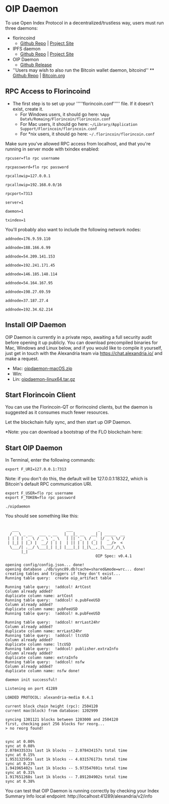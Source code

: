 # OIP Daemon

To use Open Index Protocol in a decentralized/trustless way, users must run three daemons:
* florincoind 
  * [Github Repo](https://github.com/flo-blockchain/florincoin) | [Project Site](http://flo.cash/)
* IPFS daemon
  * [Github Repo](https://github.com/ipfs/go-ipfs) | [Project Site](https://ipfs.io/)
* OIP Daemon
  * [Github Release](https://github.com/dloa/oip-daemon/releases)
* ''Users may wish to also run the Bitcoin wallet daemon, bitcoind''
** [Github Repo](https://github.com/bitcoin/bitcoin) | [Bitcoin.org](https://bitcoin.org/)

## RPC Access to Florincoind

* The first step is to set up your '''''florincoin.conf''''' file. If it doesn't exist, create it.
  * For Windows users, it should go here: `%App Data%/Romaing/Florincoin/florincoin.conf`
  * For Mac users, it should go here: `~/Library/Application Support/Florincoin/florincoin.conf`
  * For *nix users, it should go here: <code>~/.florincoin/florincoin.conf</code>

Make sure you've allowed RPC access from localhost, and that you're running in server mode with txindex enabled:

<code><pre>rpcuser=flo rpc username  
rpcpassword=flo rpc password  
rpcallowip=127.0.0.1  
rpcallowip=192.168.0.0/16  
rpcport=7313  
server=1  
daemon=1  
txindex=1</pre></code>

You'll probably also want to include the following network nodes:

<code><pre>addnode=176.9.59.110  
addnode=188.166.6.99  
addnode=54.209.141.153  
addnode=192.241.171.45  
addnode=146.185.148.114  
addnode=54.164.167.95  
addnode=198.27.69.59  
addnode=37.187.27.4  
addnode=192.34.62.214</pre></code>

## Install OIP Daemon

OIP Daemon is currently in a private repo, awaiting a full security audit before opening it up publicly. You can download precompiled binaries for Mac, Windows and Linux below, and if you would like to compile it yourself, just get in touch with the Alexandria team via https://chat.alexandria.io/ and make a request.

* Mac: [oipdaemon-macOS.zip](https://github.com/dloa/oip-daemon/releases/download/0.4.1/oipdaemon-macOS.zip)
* Win: 
* Lin: [oipdaemon-linux64.tar.gz](https://github.com/dloa/oip-daemon/releases/download/0.4.1/oipdaemon-linux64.tar.gz)

## Start Florincoin Client

You can use the Florincoin-QT or florincoind clients, but the daemon is suggested as it consumes much fewer resources.

Let the blockchain fully sync, and then start up OIP Daemon.

<nowiki>*</nowiki>Note: you can download a bootstrap of the FLO blockchain here: <code></code>

## Start OIP Daemon

In Terminal, enter the following commands:

`export F_URI=127.0.0.1:7313`

Note: if you don't do this, the default will be 127.0.0.1:18322, which is Bitcoin's default RPC communication URI.

`export F_USER=flo rpc username`  
`export F_TOKEN=flo rpc password`  

`./oipdaemon`  

You should see something like this:

<pre><code>
   ___                     ___           _           
  / _ \ _ __   ___ _ __   |_ _|_ __   __| | _____  __
 | | | | '_ \ / _ \ '_ \   | || '_ \ / _` |/ _ \ \/ /
 | |_| | |_) |  __/ | | |  | || | | | (_| |  __/>  < 
  \___/| .__/ \___|_| |_| |___|_| |_|\__,_|\___/_/\_\
       |_|                                                                                                                                                                                                     
                                        OIP Spec: v0.4.1

opening config/config.json... done!
opening database ./db/sync89.db?cache=shared&mode=wrc... done!
creating tables and triggers if they don't exist... 
Running table query:  create oip_artifact table

Running table query:  !addcol! ArtCost
Column already added?
duplicate column name: artCost
Running table query:  !addcol! o.pubFeeUSD
Column already added?
duplicate column name: pubFeeUSD
Running table query:  !addcol! m.pubFeeUSD

Running table query:  !addcol! mrrLast24hr
Column already added?
duplicate column name: mrrLast24hr
Running table query:  !addcol! ltcUSD
Column already added?
duplicate column name: ltcUSD
Running table query:  !addcol! publisher.extraInfo
Column already added?
duplicate column name: extraInfo
Running table query:  !addcol! nsfw
Column already added?
duplicate column name: nsfw done!

daemon init successful!

Listening on port 41289

LOADED PROTOCOL: alexandria-media 0.4.1

current block chain height (rpc): 2504120
current max(block) from database: 1202999

syncing 1301121 blocks between 1203000 and 2504120
first, checking past 256 blocks for reorg... 
> no reorg found!


sync at 0.00%
sync at 0.08%
2.078433533s last 1k blocks -- 2.078434157s total time
sync at 0.15%
1.953132595s last 1k blocks -- 4.031576173s total time
sync at 0.23%
1.941965402s last 1k blocks -- 5.973547691s total time
sync at 0.31%
1.917651268s last 1k blocks -- 7.891204902s total time
sync at 0.38%
</code></pre>

You can test that OIP Daemon is running correctly by checking your Index Summary Info local endpoint:
 http://localhost:41289/alexandria/v2/info
